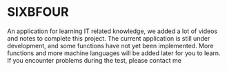 # SIXBFOUR
An application for learning IT related knowledge, we added a lot of videos and notes to complete this project. The current application is still under development, and some functions have not yet been implemented. More functions and more machine languages will be added later for you to learn. If you encounter problems during the test, please contact me
